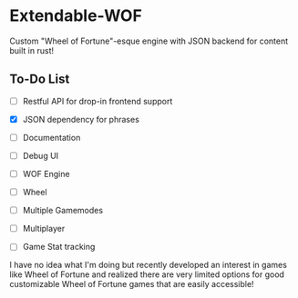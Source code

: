 # Extendable-WOF
Custom "Wheel of Fortune"-esque engine with JSON backend for content built in rust!


## To-Do List

- [ ] Restful API for drop-in frontend support
- [x] JSON dependency for phrases
- [ ] Documentation
- [ ] Debug UI
- [ ] WOF Engine
- [ ] Wheel
- [ ] Multiple Gamemodes
- [ ] Multiplayer
- [ ] Game Stat tracking


I have no idea what I'm doing but recently developed an interest in games like Wheel of Fortune and realized there are very limited options for good customizable Wheel of Fortune games that are easily accessible!
